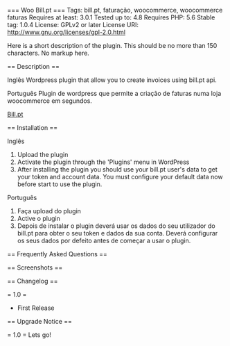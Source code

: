 === Woo Bill.pt ===
Tags: bill.pt, faturação, woocommerce, woocommerce faturas
Requires at least: 3.0.1
Tested up to: 4.8
Requires PHP: 5.6
Stable tag: 1.0.4
License: GPLv2 or later
License URI: http://www.gnu.org/licenses/gpl-2.0.html
 
Here is a short description of the plugin.  This should be no more than 150 characters.  No markup here.
 
== Description ==

Inglês
Wordpress plugin that allow you to create invoices using bill.pt api. 


Português
Plugin de wordpress que permite a criação de faturas numa loja woocommerce em segundos. 

[Bill.pt](https://bill.pt/ "Bill.pt Software de faturação online") 

 
== Installation ==
 
Inglês
1. Upload the plugin
1. Activate the plugin through the 'Plugins' menu in WordPress
1. After installing the plugin you should use your bill.pt user's data to get your token and account data.
You must configure your default data now before start to use the plugin.

Português
1. Faça upload do plugin
1. Active o plugin
1. Depois de instalar o plugin deverá usar os dados do seu utilizador do bill.pt para obter o seu token e dados da sua conta.
Deverá configurar os seus dados por defeito antes de começar a usar o plugin. 

 
== Frequently Asked Questions ==
 
 
== Screenshots ==
 
 
== Changelog ==
 
= 1.0 =
* First Release
 
 
== Upgrade Notice ==
 
= 1.0 =
Lets go!